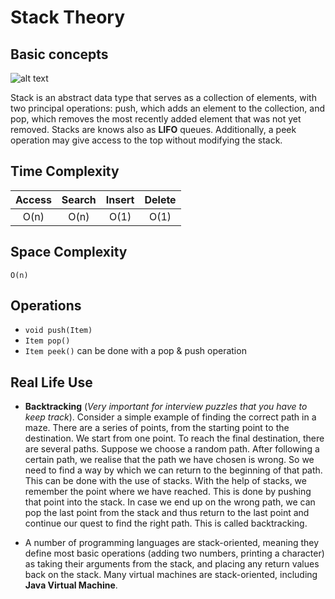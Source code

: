 # Stack Theory

## Basic concepts

![alt text](https://upload.wikimedia.org/wikipedia/commons/b/b4/Lifo_stack.png "Stack")

Stack is an abstract data type that serves as a collection of elements,
with two principal operations: push, which adds an element to the collection,
and pop, which removes the most recently added element that was not yet removed.
Stacks are knows also as **LIFO** queues.
Additionally, a peek operation may give access to the top without modifying the stack.

## Time Complexity
| Access | Search | Insert | Delete |
|:-------:|:-------:|:-------:|:-------:|
| O(n) | O(n) | O(1) | O(1) |

## Space Complexity
`O(n)`

## Operations
- `void push(Item)`
- `Item pop()`
- `Item peek()` can be done with a pop & push operation

## Real Life Use

- **Backtracking** (*Very important for interview puzzles that you have to keep track*).
Consider a simple example of finding the correct path in a maze.
There are a series of points, from the starting point to the destination.
We start from one point. To reach the final destination, there are several paths.
Suppose we choose a random path. After following a certain path,
we realise that the path we have chosen is wrong.
So we need to find a way by which we can return to the beginning of that path.
This can be done with the use of stacks. With the help of stacks,
we remember the point where we have reached.
This is done by pushing that point into the stack.
In case we end up on the wrong path,
we can pop the last point from the stack and thus return to the last point and continue our quest to find the right path.
This is called backtracking.

- A number of programming languages are stack-oriented,
meaning they define most basic operations (adding two numbers, printing a character) as taking their arguments from the stack,
and placing any return values back on the stack.
Many virtual machines are stack-oriented, including **Java Virtual Machine**.




